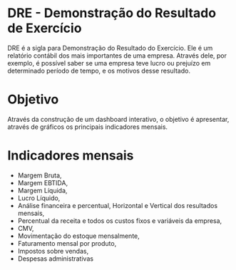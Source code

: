 # DRE - Demonstração do Resultado de Exercício

DRE é a sigla para Demonstração do Resultado do Exercício. Ele é um relatório contábil dos mais importantes de uma empresa. Através dele, por exemplo, é possível saber se uma empresa teve lucro ou prejuízo em determinado período de tempo, e os motivos desse resultado.

# Objetivo

Através da construção de um dashboard interativo, o objetivo é apresentar, através de gráficos os principais indicadores mensais.

# Indicadores mensais

- Margem Bruta,
- Margem EBTIDA,
- Margem Líquida,
- Lucro Líquido,
- Análise financeira e percentual, Horizontal e Vertical dos resultados mensais,
- Percentual da receita e todos os custos fixos e variáveis da empresa,
- CMV,
- Movimentação do estoque mensalmente,
- Faturamento mensal por produto,
- Impostos sobre vendas,
- Despesas administrativas

